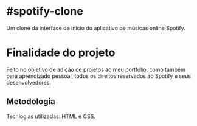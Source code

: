 <h1>#spotify-clone</h1>
Um clone da interface de início do aplicativo de músicas online Spotify.

<h1>Finalidade do projeto</h1>
Feito no objetivo de adição de projetos ao meu portfólio, como também para aprendizado pessoal, todos os direitos reservados ao Spotify e seus desenvolvedores.

<h2>Metodologia</h1>
Tecnlogias utilizadas: HTML e CSS.
